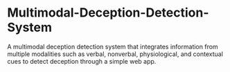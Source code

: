 # Multimodal-Deception-Detection-System
A multimodal deception detection system that integrates information from multiple modalities such as verbal, nonverbal, physiological, and contextual cues to detect deception through a simple web app.
